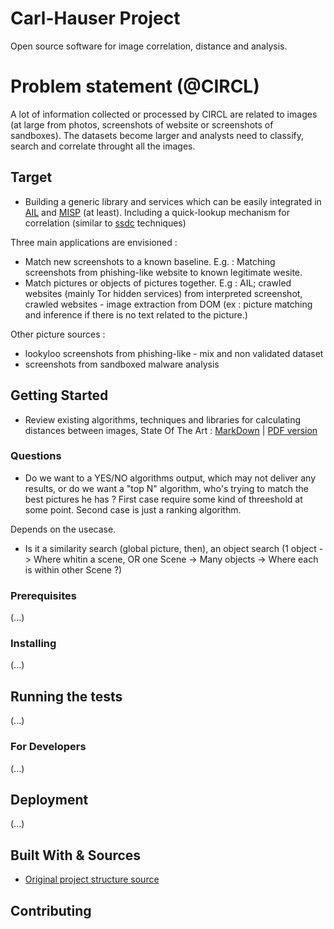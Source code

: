 # Carl-Hauser Project

Open source software for image correlation, distance and analysis.
 
# Problem statement (@CIRCL)

A lot of information collected or processed by CIRCL are related to images (at large from photos, screenshots of website or screenshots of sandboxes). The datasets become larger and analysts need to classify, search and correlate throught all the images. 

## Target

- Building a generic library and services which can be easily integrated in [AIL](https://github.com/CIRCL/AIL-framework) and [MISP](https://github.com/MISP/MISP) (at least). Including a quick-lookup mechanism for correlation (similar to [ssdc](https://github.com/bwall/ssdc/blob/master/ssdc) techniques)

Three main applications are envisioned : 
- Match new screenshots to a known baseline. E.g. : Matching screenshots from phishing-like website to known legitimate wesite.
- Match pictures or objects of pictures together. E.g : AIL; crawled websites (mainly Tor hidden services) from interpreted screenshot, crawled websites - image extraction from DOM (ex : picture matching and inference if there is no text related to the picture.)


Other picture sources : 
- lookyloo screenshots from phishing-like - mix and non validated dataset
- screenshots from sandboxed malware analysis

## Getting Started

* Review existing algorithms, techniques and libraries for calculating distances between images, State Of The Art : [MarkDown](./SOTA/SOTA.md) | [PDF version](./SOTA/SOTA.pdf)

### Questions
- Do we want to a YES/NO algorithms output, which may not deliver any results, or do we want a "top N" algorithm, who's trying to match the best pictures he has ? 
First case require some kind of threeshold at some point. Second case is just a ranking algorithm.

Depends on the usecase. 

- Is it a similarity search (global picture, then), an object search (1 object -> Where whitin a scene, OR one Scene -> Many objects -> Where each is within other Scene ?)

### Prerequisites

(...)

### Installing

(...)

## Running the tests

(...)

### For Developers

(...)

## Deployment

(...)

## Built With & Sources

* [Original project structure source](http://www.kennethreitz.org/essays/repository-structure-and-python)

## Contributing
